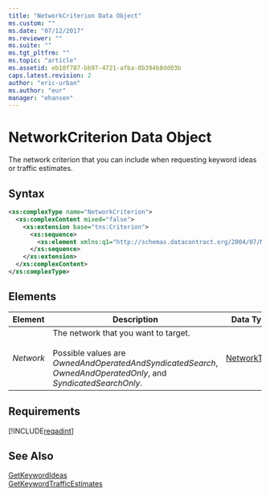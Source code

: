 ```yaml
---
title: "NetworkCriterion Data Object"
ms.custom: ""
ms.date: "07/12/2017"
ms.reviewer: ""
ms.suite: ""
ms.tgt_pltfrm: ""
ms.topic: "article"
ms.assetid: eb10f787-bb97-4721-afba-0b394b8dd03b
caps.latest.revision: 2
author: "eric-urban"
ms.author: "eur"
manager: "ehansen"
---
```

# NetworkCriterion Data Object
The network criterion that you can include when requesting keyword ideas or traffic estimates.

## Syntax

```xml
<xs:complexType name="NetworkCriterion">
  <xs:complexContent mixed="false">
    <xs:extension base="tns:Criterion">
      <xs:sequence>
        <xs:element xmlns:q1="http://schemas.datacontract.org/2004/07/Microsoft.BingAds.Advertiser.AdInsight.Api.DataContract.V11.Entity.Common" minOccurs="0" name="Network" type="q1:NetworkType"/>
      </xs:sequence>
    </xs:extension>
  </xs:complexContent>
</xs:complexType>
```

## <a name="Elements"></a>Elements

|Element|Description|Data Type|
|-----------|---------------|-------------|
|*Network*|The network that you want to target.<br/><br/>Possible values are *OwnedAndOperatedAndSyndicatedSearch*, *OwnedAndOperatedOnly*, and *SyndicatedSearchOnly*.|[NetworkType](../adinsight-api/networktype-value-set.md)|

## Requirements
[!INCLUDE[reqadint](../adinsight-api/includes/reqadint.md)]
## See Also
[GetKeywordIdeas](../adinsight-api/getkeywordideas-service-operation.md)  
[GetKeywordTrafficEstimates](../adinsight-api/getkeywordtrafficestimates-service-operation.md)  
